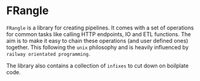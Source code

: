 # FRangle

`FRangle` is a library for creating pipelines.
It comes with a set of operations for common tasks like calling HTTP endpoints, IO and ETL functions.
The aim is to make it easy to chain these operations (and user defined ones) together.
This following the `unix` philosophy and is heavily influenced by `railway orientated programming`.

The library also contains a collection of `infixes` to cut down on boilplate code. 
